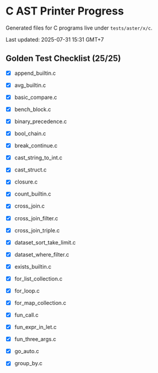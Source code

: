 # C AST Printer Progress

Generated files for C programs live under `tests/aster/x/c`.

Last updated: 2025-07-31 15:31 GMT+7

## Golden Test Checklist (25/25)
- [x] append_builtin.c
- [x] avg_builtin.c
- [x] basic_compare.c
- [x] bench_block.c
- [x] binary_precedence.c
- [x] bool_chain.c
- [x] break_continue.c
- [x] cast_string_to_int.c
- [x] cast_struct.c
- [x] closure.c
- [x] count_builtin.c
- [x] cross_join.c
- [x] cross_join_filter.c
- [x] cross_join_triple.c
- [x] dataset_sort_take_limit.c
- [x] dataset_where_filter.c
- [x] exists_builtin.c
- [x] for_list_collection.c
- [x] for_loop.c
- [x] for_map_collection.c
- [x] fun_call.c
- [x] fun_expr_in_let.c
- [x] fun_three_args.c
- [x] go_auto.c
- [x] group_by.c

